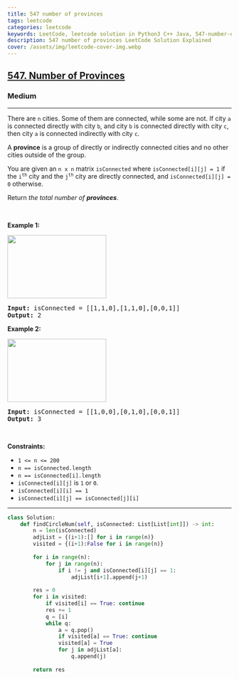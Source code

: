```yaml
---
title: 547 number of provinces
tags: leetcode
categories: leetcode
keywords: LeetCode, leetcode solution in Python3 C++ Java, 547-number-of-provinces solution
description: 547 number of provinces LeetCode Solution Explained
cover: /assets/img/leetcode-cover-img.webp
---
```





<h2><a href="https://leetcode.com/problems/number-of-provinces/">547. Number of Provinces</a></h2><h3>Medium</h3><hr><div><p>There are <code>n</code> cities. Some of them are connected, while some are not. If city <code>a</code> is connected directly with city <code>b</code>, and city <code>b</code> is connected directly with city <code>c</code>, then city <code>a</code> is connected indirectly with city <code>c</code>.</p>

<p>A <strong>province</strong> is a group of directly or indirectly connected cities and no other cities outside of the group.</p>

<p>You are given an <code>n x n</code> matrix <code>isConnected</code> where <code>isConnected[i][j] = 1</code> if the <code>i<sup>th</sup></code> city and the <code>j<sup>th</sup></code> city are directly connected, and <code>isConnected[i][j] = 0</code> otherwise.</p>

<p>Return <em>the total number of <strong>provinces</strong></em>.</p>

<p>&nbsp;</p>
<p><strong>Example 1:</strong></p>
<img alt="" src="https://assets.leetcode.com/uploads/2020/12/24/graph1.jpg" style="width: 222px; height: 142px;">
<pre><strong>Input:</strong> isConnected = [[1,1,0],[1,1,0],[0,0,1]]
<strong>Output:</strong> 2
</pre>

<p><strong>Example 2:</strong></p>
<img alt="" src="https://assets.leetcode.com/uploads/2020/12/24/graph2.jpg" style="width: 222px; height: 142px;">
<pre><strong>Input:</strong> isConnected = [[1,0,0],[0,1,0],[0,0,1]]
<strong>Output:</strong> 3
</pre>

<p>&nbsp;</p>
<p><strong>Constraints:</strong></p>

<ul>
	<li><code>1 &lt;= n &lt;= 200</code></li>
	<li><code>n == isConnected.length</code></li>
	<li><code>n == isConnected[i].length</code></li>
	<li><code>isConnected[i][j]</code> is <code>1</code> or <code>0</code>.</li>
	<li><code>isConnected[i][i] == 1</code></li>
	<li><code>isConnected[i][j] == isConnected[j][i]</code></li>
</ul>
</div>

---




```python
class Solution:
    def findCircleNum(self, isConnected: List[List[int]]) -> int:
        n = len(isConnected)
        adjList = {(i+1):[] for i in range(n)}
        visited = {(i+1):False for i in range(n)}
        
        for i in range(n):
            for j in range(n):
                if i != j and isConnected[i][j] == 1:
                    adjList[i+1].append(j+1)
        
        res = 0
        for i in visited:
            if visited[i] == True: continue
            res += 1
            q = [i]
            while q:
                a = q.pop()
                if visited[a] == True: continue
                visited[a] = True
                for j in adjList[a]:
                    q.append(j)
        
        return res
```
